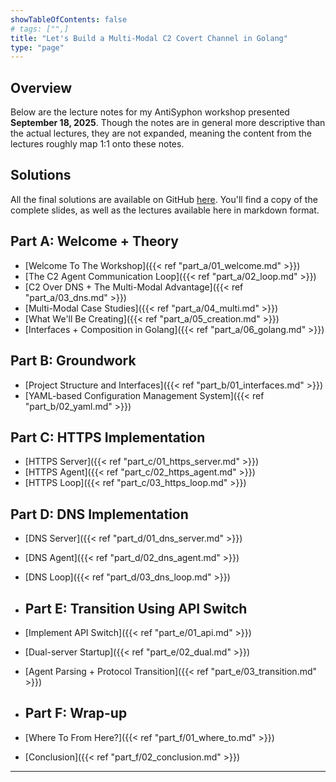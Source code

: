```yaml
---
showTableOfContents: false
# tags: ["",]
title: "Let's Build a Multi-Modal C2 Covert Channel in Golang"
type: "page"
---
```


## Overview
Below are the lecture notes for my AntiSyphon workshop presented **September 18, 2025**. Though the notes are in
general more descriptive than the actual lectures, they are not expanded, meaning the content from the lectures roughly map
1:1 onto these notes.


## Solutions
All the final solutions are available on GitHub [here](https://github.com/faanross/workshop_antisyphon_18092025). You'll find a copy of the complete slides, as well as the
lectures available here in markdown format. 




## Part A: Welcome + Theory
- [Welcome To The Workshop]({{< ref "part_a/01_welcome.md" >}})
- [The C2 Agent Communication Loop]({{< ref "part_a/02_loop.md" >}})
- [C2 Over DNS + The Multi-Modal Advantage]({{< ref "part_a/03_dns.md" >}})
- [Multi-Modal Case Studies]({{< ref "part_a/04_multi.md" >}})
- [What We'll Be Creating]({{< ref "part_a/05_creation.md" >}})
- [Interfaces + Composition in Golang]({{< ref "part_a/06_golang.md" >}})

## Part B: Groundwork
- [Project Structure and Interfaces]({{< ref "part_b/01_interfaces.md" >}})
- [YAML-based Configuration Management System]({{< ref "part_b/02_yaml.md" >}})

## Part C: HTTPS Implementation
- [HTTPS Server]({{< ref "part_c/01_https_server.md" >}})
- [HTTPS Agent]({{< ref "part_c/02_https_agent.md" >}})
- [HTTPS Loop]({{< ref "part_c/03_https_loop.md" >}})

## Part D: DNS Implementation
- [DNS Server]({{< ref "part_d/01_dns_server.md" >}})
- [DNS Agent]({{< ref "part_d/02_dns_agent.md" >}})
- [DNS Loop]({{< ref "part_d/03_dns_loop.md" >}})

- ## Part E: Transition Using API Switch
- [Implement API Switch]({{< ref "part_e/01_api.md" >}})
- [Dual-server Startup]({{< ref "part_e/02_dual.md" >}})
- [Agent Parsing + Protocol Transition]({{< ref "part_e/03_transition.md" >}})

- ## Part F: Wrap-up
- [Where To From Here?]({{< ref "part_f/01_where_to.md" >}})
- [Conclusion]({{< ref "part_f/02_conclusion.md" >}})


___

